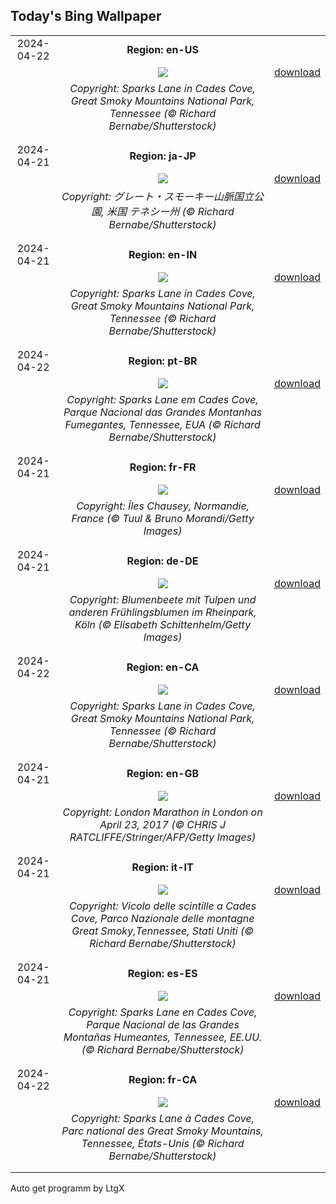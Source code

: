 ## Today's Bing Wallpaper
|      |      |      |
| :----: | :----: | :----: |
|2024-04-22|**Region: en-US**||
||![](https://www.bing.com/th?id=OHR.CadesCove_EN-US4359486356_UHD.jpg&pid=hp&w=1152&h=648&rs=1&c=4)| [download](https://www.bing.com/th?id=OHR.CadesCove_EN-US4359486356_UHD.jpg)|
||*Copyright: Sparks Lane in Cades Cove, Great Smoky Mountains National Park, Tennessee (© Richard Bernabe/Shutterstock)*
||
|||
|2024-04-21|**Region: ja-JP**||
||![](https://www.bing.com/th?id=OHR.CadesCove_JA-JP4163759564_UHD.jpg&pid=hp&w=1152&h=648&rs=1&c=4)| [download](https://www.bing.com/th?id=OHR.CadesCove_JA-JP4163759564_UHD.jpg)|
||*Copyright: グレート・スモーキー山脈国立公園, 米国 テネシー州 (© Richard Bernabe/Shutterstock)*
||
|||
|2024-04-21|**Region: en-IN**||
||![](https://www.bing.com/th?id=OHR.CadesCove_EN-IN8065236190_UHD.jpg&pid=hp&w=1152&h=648&rs=1&c=4)| [download](https://www.bing.com/th?id=OHR.CadesCove_EN-IN8065236190_UHD.jpg)|
||*Copyright: Sparks Lane in Cades Cove, Great Smoky Mountains National Park, Tennessee (© Richard Bernabe/Shutterstock)*
||
|||
|2024-04-22|**Region: pt-BR**||
||![](https://www.bing.com/th?id=OHR.CadesCove_PT-BR2584359483_UHD.jpg&pid=hp&w=1152&h=648&rs=1&c=4)| [download](https://www.bing.com/th?id=OHR.CadesCove_PT-BR2584359483_UHD.jpg)|
||*Copyright: Sparks Lane em Cades Cove, Parque Nacional das Grandes Montanhas Fumegantes, Tennessee, EUA (© Richard Bernabe/Shutterstock)*
||
|||
|2024-04-21|**Region: fr-FR**||
||![](https://www.bing.com/th?id=OHR.ChauseyIslands_FR-FR2335923449_UHD.jpg&pid=hp&w=1152&h=648&rs=1&c=4)| [download](https://www.bing.com/th?id=OHR.ChauseyIslands_FR-FR2335923449_UHD.jpg)|
||*Copyright: Îles Chausey, Normandie, France (© Tuul & Bruno Morandi/Getty Images)*
||
|||
|2024-04-21|**Region: de-DE**||
||![](https://www.bing.com/th?id=OHR.CologneFlowerBed_DE-DE3966467653_UHD.jpg&pid=hp&w=1152&h=648&rs=1&c=4)| [download](https://www.bing.com/th?id=OHR.CologneFlowerBed_DE-DE3966467653_UHD.jpg)|
||*Copyright: Blumenbeete mit Tulpen und anderen Frühlingsblumen im Rheinpark, Köln (© Elisabeth Schittenhelm/Getty Images)*
||
|||
|2024-04-22|**Region: en-CA**||
||![](https://www.bing.com/th?id=OHR.CadesCove_EN-CA1410633031_UHD.jpg&pid=hp&w=1152&h=648&rs=1&c=4)| [download](https://www.bing.com/th?id=OHR.CadesCove_EN-CA1410633031_UHD.jpg)|
||*Copyright: Sparks Lane in Cades Cove, Great Smoky Mountains National Park, Tennessee (© Richard Bernabe/Shutterstock)*
||
|||
|2024-04-21|**Region: en-GB**||
||![](https://www.bing.com/th?id=OHR.LondonMarathon2017_EN-GB9757388511_UHD.jpg&pid=hp&w=1152&h=648&rs=1&c=4)| [download](https://www.bing.com/th?id=OHR.LondonMarathon2017_EN-GB9757388511_UHD.jpg)|
||*Copyright: London Marathon in London on April 23, 2017 (© CHRIS J RATCLIFFE/Stringer/AFP/Getty Images)*
||
|||
|2024-04-21|**Region: it-IT**||
||![](https://www.bing.com/th?id=OHR.CadesCove_IT-IT3109778366_UHD.jpg&pid=hp&w=1152&h=648&rs=1&c=4)| [download](https://www.bing.com/th?id=OHR.CadesCove_IT-IT3109778366_UHD.jpg)|
||*Copyright: Vicolo delle scintille a Cades Cove, Parco Nazionale delle montagne Great Smoky,Tennessee, Stati Uniti (© Richard Bernabe/Shutterstock)*
||
|||
|2024-04-21|**Region: es-ES**||
||![](https://www.bing.com/th?id=OHR.CadesCove_ES-ES1523935320_UHD.jpg&pid=hp&w=1152&h=648&rs=1&c=4)| [download](https://www.bing.com/th?id=OHR.CadesCove_ES-ES1523935320_UHD.jpg)|
||*Copyright: Sparks Lane en Cades Cove, Parque Nacional de las Grandes Montañas Humeantes, Tennessee, EE.UU. (© Richard Bernabe/Shutterstock)*
||
|||
|2024-04-22|**Region: fr-CA**||
||![](https://www.bing.com/th?id=OHR.CadesCove_FR-CA3331686496_UHD.jpg&pid=hp&w=1152&h=648&rs=1&c=4)| [download](https://www.bing.com/th?id=OHR.CadesCove_FR-CA3331686496_UHD.jpg)|
||*Copyright: Sparks Lane à Cades Cove, Parc national des Great Smoky Mountains, Tennessee, États-Unis (© Richard Bernabe/Shutterstock)*
||
|||

Auto get programm by LtgX
